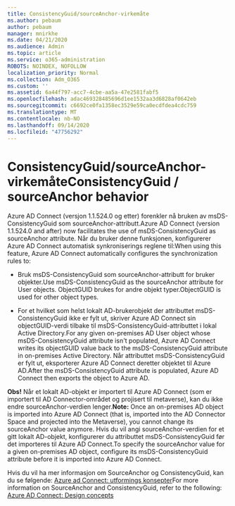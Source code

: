 ```yaml
---
title: ConsistencyGuid/sourceAnchor-virkemåte
ms.author: pebaum
author: pebaum
manager: mnirkhe
ms.date: 04/21/2020
ms.audience: Admin
ms.topic: article
ms.service: o365-administration
ROBOTS: NOINDEX, NOFOLLOW
localization_priority: Normal
ms.collection: Adm_O365
ms.custom: ''
ms.assetid: 6a44f797-acc7-4cbe-aa5a-47e2581fabf5
ms.openlocfilehash: adac469328485696d1ee1532aa3d6828af0642eb
ms.sourcegitcommit: c6692ce0fa1358ec3529e59ca0ecdfdea4cdc759
ms.translationtype: MT
ms.contentlocale: nb-NO
ms.lasthandoff: 09/14/2020
ms.locfileid: "47756292"
---
```

# <a name="consistencyguid--sourceanchor-behavior"></a><span data-ttu-id="b99a0-102">ConsistencyGuid/sourceAnchor-virkemåte</span><span class="sxs-lookup"><span data-stu-id="b99a0-102">ConsistencyGuid / sourceAnchor behavior</span></span>

<span data-ttu-id="b99a0-103">Azure AD Connect (versjon 1.1.524.0 og etter) forenkler nå bruken av msDS-ConsistencyGuid som sourceAnchor-attributt.</span><span class="sxs-lookup"><span data-stu-id="b99a0-103">Azure AD Connect (version 1.1.524.0 and after) now facilitates the use of msDS-ConsistencyGuid as sourceAnchor attribute.</span></span> <span data-ttu-id="b99a0-104">Når du bruker denne funksjonen, konfigurerer Azure AD Connect automatisk synkroniserings reglene til:</span><span class="sxs-lookup"><span data-stu-id="b99a0-104">When using this feature, Azure AD Connect automatically configures the synchronization rules to:</span></span>
  
- <span data-ttu-id="b99a0-105">Bruk msDS-ConsistencyGuid som sourceAnchor-attributt for bruker objekter.</span><span class="sxs-lookup"><span data-stu-id="b99a0-105">Use msDS-ConsistencyGuid as the sourceAnchor attribute for User objects.</span></span> <span data-ttu-id="b99a0-106">ObjectGUID brukes for andre objekt typer.</span><span class="sxs-lookup"><span data-stu-id="b99a0-106">ObjectGUID is used for other object types.</span></span>
    
- <span data-ttu-id="b99a0-107">For et hvilket som helst lokalt AD-brukerobjekt der attributtet msDS-ConsistencyGuid ikke er fylt ut, skriver Azure AD Connect sin objectGUID-verdi tilbake til msDS-ConsistencyGuid-attributtet i lokal Active Directory.</span><span class="sxs-lookup"><span data-stu-id="b99a0-107">For any given on-premises AD User object whose msDS-ConsistencyGuid attribute isn't populated, Azure AD Connect writes its objectGUID value back to the msDS-ConsistencyGuid attribute in on-premises Active Directory.</span></span> <span data-ttu-id="b99a0-108">Når attributtet msDS-ConsistencyGuid er fylt ut, eksporterer Azure AD Connect deretter objektet til Azure AD.</span><span class="sxs-lookup"><span data-stu-id="b99a0-108">After the msDS-ConsistencyGuid attribute is populated, Azure AD Connect then exports the object to Azure AD.</span></span>
    
 <span data-ttu-id="b99a0-109">**Obs!** Når et lokalt AD-objekt er importert til Azure AD Connect (som er importert til AD Connector-området og projisert til metaverse), kan du ikke endre sourceAnchor-verdien lenger.</span><span class="sxs-lookup"><span data-stu-id="b99a0-109">**Note:** Once an on-premises AD object is imported into Azure AD Connect (that is, imported into the AD Connector Space and projected into the Metaverse), you cannot change its sourceAnchor value anymore.</span></span> <span data-ttu-id="b99a0-110">Hvis du vil angi sourceAnchor-verdien for et gitt lokalt AD-objekt, konfigurerer du attributtet msDS-ConsistencyGuid før det importeres til Azure AD Connect.</span><span class="sxs-lookup"><span data-stu-id="b99a0-110">To specify the sourceAnchor value for a given on-premises AD object, configure its msDS-ConsistencyGuid attribute before it is imported into Azure AD Connect.</span></span> 
  
<span data-ttu-id="b99a0-111">Hvis du vil ha mer informasjon om SourceAnchor og ConsistencyGuid, kan du se følgende: [Azure ad Connect: utformings konsepter](https://docs.microsoft.com/azure/active-directory/connect/active-directory-aadconnect-design-concepts)</span><span class="sxs-lookup"><span data-stu-id="b99a0-111">For more information on SourceAnchor and ConsistencyGuid, refer to the following: [Azure AD Connect: Design concepts](https://docs.microsoft.com/azure/active-directory/connect/active-directory-aadconnect-design-concepts)</span></span>
  

